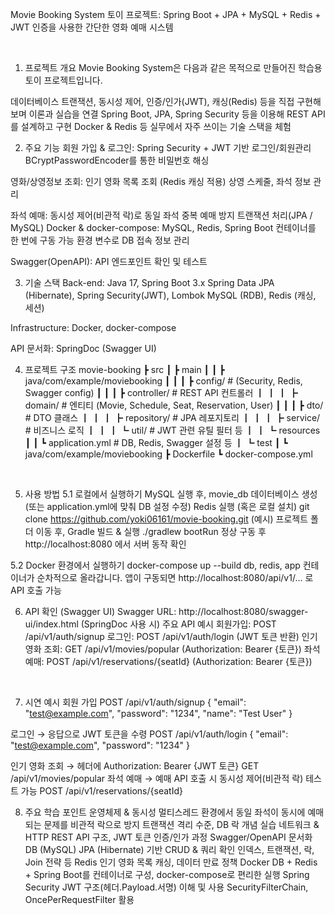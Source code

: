 Movie Booking System
토이 프로젝트: Spring Boot + JPA + MySQL + Redis + JWT 인증을 사용한 간단한 영화 예매 시스템

<br/>

1. 프로젝트 개요
Movie Booking System은 다음과 같은 목적으로 만들어진 학습용 토이 프로젝트입니다.

데이터베이스 트랜잭션, 동시성 제어, 인증/인가(JWT), 캐싱(Redis) 등을 직접 구현해 보며 이론과 실습을 연결
Spring Boot, JPA, Spring Security 등을 이용해 REST API를 설계하고 구현
Docker & Redis 등 실무에서 자주 쓰이는 기술 스택을 체험
<br/>

2. 주요 기능
회원 가입 & 로그인:
Spring Security + JWT 기반 로그인/회원관리
BCryptPasswordEncoder를 통한 비밀번호 해싱

영화/상영정보 조회:
인기 영화 목록 조회 (Redis 캐싱 적용)
상영 스케줄, 좌석 정보 관리

좌석 예매:
동시성 제어(비관적 락)로 동일 좌석 중복 예매 방지
트랜잭션 처리(JPA / MySQL)
Docker & docker-compose:
MySQL, Redis, Spring Boot 컨테이너를 한 번에 구동 가능
환경 변수로 DB 접속 정보 관리

Swagger(OpenAPI):
API 엔드포인트 확인 및 테스트
<br/>

3. 기술 스택
Back-end:
Java 17, Spring Boot 3.x
Spring Data JPA (Hibernate), Spring Security(JWT), Lombok
MySQL (RDB), Redis (캐싱, 세션)

Infrastructure:
Docker, docker-compose

API 문서화:
SpringDoc (Swagger UI)
<br/>

4. 프로젝트 구조
movie-booking
 ┣ src
 ┃ ┣ main
 ┃ ┃ ┣ java/com/example/moviebooking
 ┃ ┃ ┃ ┣ config/            # (Security, Redis, Swagger config)
 ┃ ┃ ┃ ┣ controller/        # REST API 컨트롤러
 ┃ ┃ ┃ ┣ domain/            # 엔티티 (Movie, Schedule, Seat, Reservation, User)
 ┃ ┃ ┃ ┣ dto/               # DTO 클래스
 ┃ ┃ ┃ ┣ repository/        # JPA 레포지토리
 ┃ ┃ ┃ ┣ service/           # 비즈니스 로직
 ┃ ┃ ┃ ┗ util/              # JWT 관련 유틸 필터 등
 ┃ ┃ ┗ resources
 ┃ ┃    ┗ application.yml   # DB, Redis, Swagger 설정 등
 ┃ ┗ test
 ┃    ┗ java/com/example/moviebooking
 ┣ Dockerfile
 ┗ docker-compose.yml
<br/>

5. 사용 방법
5.1 로컬에서 실행하기
MySQL 실행 후, movie_db 데이터베이스 생성 (또는 application.yml에 맞춰 DB 설정 수정)
Redis 실행 (혹은 로컬 설치)
git clone https://github.com/yoki06161/movie-booking.git (예시)
프로젝트 폴더 이동 후, Gradle 빌드 & 실행
./gradlew bootRun
정상 구동 후 http://localhost:8080 에서 서버 동작 확인

5.2 Docker 환경에서 실행하기
docker-compose up --build
db, redis, app 컨테이너가 순차적으로 올라갑니다.
앱이 구동되면 http://localhost:8080/api/v1/... 로 API 호출 가능
<br/>

6. API 확인 (Swagger UI)
Swagger URL:
http://localhost:8080/swagger-ui/index.html (SpringDoc 사용 시)
주요 API 예시
회원가입: POST /api/v1/auth/signup
로그인: POST /api/v1/auth/login (JWT 토큰 반환)
인기 영화 조회: GET /api/v1/movies/popular (Authorization: Bearer {토큰})
좌석 예매: POST /api/v1/reservations/{seatId} (Authorization: Bearer {토큰})
<br/>

7. 시연 예시
회원 가입
POST /api/v1/auth/signup
{
  "email": "test@example.com",
  "password": "1234",
  "name": "Test User"
}

로그인 → 응답으로 JWT 토큰을 수령
POST /api/v1/auth/login
{
  "email": "test@example.com",
  "password": "1234"
}

인기 영화 조회 → 헤더에 Authorization: Bearer {JWT 토큰}
GET /api/v1/movies/popular
좌석 예매 → 예매 API 호출 시 동시성 제어(비관적 락) 테스트 가능
POST /api/v1/reservations/{seatId}
<br/>

8. 주요 학습 포인트
운영체제 & 동시성
멀티스레드 환경에서 동일 좌석이 동시에 예매되는 문제를 비관적 락으로 방지
트랜잭션 격리 수준, DB 락 개념 실습
네트워크 & HTTP
REST API 구조, JWT 토큰 인증/인가 과정
Swagger/OpenAPI 문서화
DB (MySQL)
JPA (Hibernate) 기반 CRUD & 쿼리 확인
인덱스, 트랜잭션, 락, Join 전략 등
Redis
인기 영화 목록 캐싱, 데이터 만료 정책
Docker
DB + Redis + Spring Boot를 컨테이너로 구성, docker-compose로 편리한 실행
Spring Security
JWT 구조(헤더.Payload.서명) 이해 및 사용
SecurityFilterChain, OncePerRequestFilter 활용
<br/>
